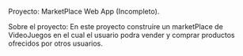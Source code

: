 Proyecto: MarketPlace Web App (Incompleto).

Sobre el proyecto:
En este proyecto construire un marketPlace de VideoJuegos en el cual el usuario podra vender y comprar productos ofrecidos por otros usuarios.
